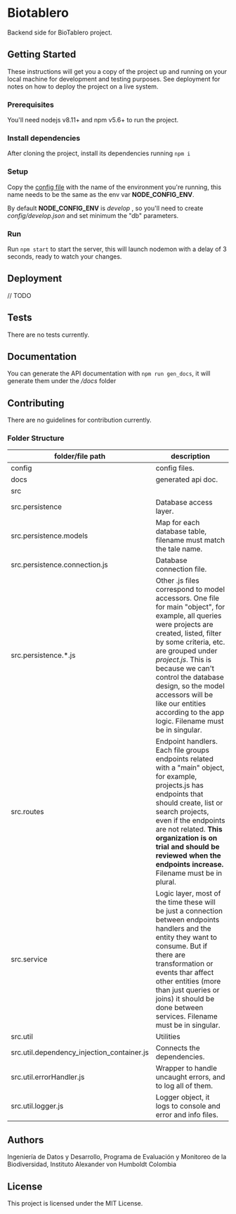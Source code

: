 # Biotablero
Backend side for BioTablero project.

## Getting Started
These instructions will get you a copy of the project up and running on your local machine for development and testing purposes. See deployment for notes on how to deploy the project on a live system.

### Prerequisites
You'll need nodejs v8.11+ and npm v5.6+ to run the project.

### Install dependencies
After cloning the project, install its dependencies running `npm i`

### Setup
Copy the [config file](config/default.json) with the name of the environment you're running, this name needs to be the same as the env var **NODE_CONFIG_ENV**.

By default **NODE_CONFIG_ENV** is *develop* , so you'll need to create *config/develop.json* and set minimum the "db" parameters.

### Run
Run `npm start` to start the server, this will launch nodemon with a delay of 3 seconds, ready to watch your changes.

## Deployment
// TODO

## Tests
There are no tests currently.

## Documentation
You can generate the API documentation with `npm run gen_docs`, it will generate them under the */docs* folder

## Contributing

There are no guidelines for contribution currently.

### Folder Structure

| folder/file path | description |
| ---------------- | ----------- |
| config | config files. |
| docs | generated api doc. |
| src |  |
| src.persistence | Database access layer. |
| src.persistence.models | Map for each database table, filename must match the tale name. |
| src.persistence.connection.js | Database connection file. |
| src.persistence.*.js | Other .js files correspond to model accessors. One file for main "object", for example, all queries were projects are created, listed, filter by some criteria, etc. are grouped under *project.js*. This is because we can't control the database design, so the model accessors will be like our entities according to the app logic. Filename must be in singular. |
| src.routes | Endpoint handlers. Each file groups endpoints related with a "main" object, for example, projects.js has endpoints that should create, list or search projects, even if the endpoints are not related. **This organization is on trial and should be reviewed when the endpoints increase.** Filename must be in plural. |
| src.service | Logic layer, most of the time these will be just a connection between endpoints handlers and the entity they want to consume. But if there are transformation or events thar affect other entities (more than just queries or joins) it should be done between services. Filename must be in singular. |
| src.util | Utilities |
| src.util.dependency_injection_container.js | Connects the dependencies. |
| src.util.errorHandler.js | Wrapper to handle uncaught errors, and to log all of them. |
| src.util.logger.js | Logger object, it logs to console and error and info files. |

## Authors
Ingeniería de Datos y Desarrollo, Programa de Evaluación y Monitoreo de la Biodiversidad, Instituto Alexander von Humboldt Colombia

## License
This project is licensed under the MIT License.
